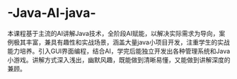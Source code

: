 # -Java-AI-java-
本课程基于主流的AI讲解Java技术，全阶段AI赋能，以解决实际需求为导向，案例极其丰富，兼具有趣性和实战场景，涵盖大量java小项目开发，注重学生的实战能力培养。引入GUI界面编程，结合AI，学完后能独立开发出各种管理系统和Java小游戏。讲解方式深入浅出，幽默风趣，既能做到清晰易懂，又能做到讲解深度的兼顾。 
